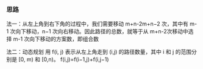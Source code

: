 ### 思路
法一：从左上角到右下角的过程中，我们需要移动 m+n-2m+n−2 次，其中有 m-1 次向下移动，n−1 次向右移动。因此路径的总数，就等于从 m+n-2次移动中选择 m-1 次向下移动的方案数，即组合数

法二：动态规划
用 f(i, j) 表示从左上角走到 (i,j) 的路径数量，其中 i 和 j 的范围分别是 [0, m) 和 [0,n)。
f(i,j)=f(i−1,j)+f(i,j−1)



